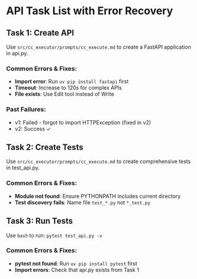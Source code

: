 # API Task List with Error Recovery

## Task 1: Create API
Use `src/cc_executor/prompts/cc_execute.md` to create a FastAPI application in api.py.

### Common Errors & Fixes:
- **Import error**: Run `uv pip install fastapi` first
- **Timeout**: Increase to 120s for complex APIs
- **File exists**: Use Edit tool instead of Write

### Past Failures:
- v1: Failed - forgot to import HTTPException (fixed in v2)
- v2: Success ✓

## Task 2: Create Tests  
Use `src/cc_executor/prompts/cc_execute.md` to create comprehensive tests in test_api.py.

### Common Errors & Fixes:
- **Module not found**: Ensure PYTHONPATH includes current directory
- **Test discovery fails**: Name file `test_*.py` not `*_test.py`

## Task 3: Run Tests
Use `bash` to run: `pytest test_api.py -v`

### Common Errors & Fixes:
- **pytest not found**: Run `uv pip install pytest` first
- **Import errors**: Check that api.py exists from Task 1